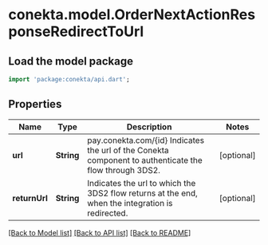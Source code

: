# conekta.model.OrderNextActionResponseRedirectToUrl

## Load the model package
```dart
import 'package:conekta/api.dart';
```

## Properties
Name | Type | Description | Notes
------------ | ------------- | ------------- | -------------
**url** | **String** | pay.conekta.com/{id} Indicates the url of the Conekta component to authenticate the flow through 3DS2. | [optional] 
**returnUrl** | **String** | Indicates the url to which the 3DS2 flow returns at the end, when the integration is redirected. | [optional] 

[[Back to Model list]](../README.md#documentation-for-models) [[Back to API list]](../README.md#documentation-for-api-endpoints) [[Back to README]](../README.md)


